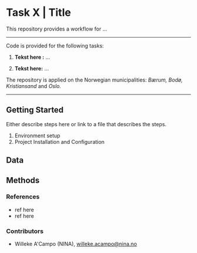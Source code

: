 # Task X | Title

This repository provides a workflow for ...

------------

Code is provided for the following tasks:

1. **Tekst here :** ...

2. **Tekst here:** ...   

The repository is applied on the Norwegian municipalities: *Bærum, Bodø, Kristiansand* and *Oslo.* 

------------

## Getting Started

Either describe steps here or link to a file that describes the steps.

1. Environment setup
2. Project Installation and Configuration

## Data


## Methods


### **References**
- ref here
- ref here

### **Contributors**

- Willeke A'Campo (NINA), willeke.acampo@nina.no


